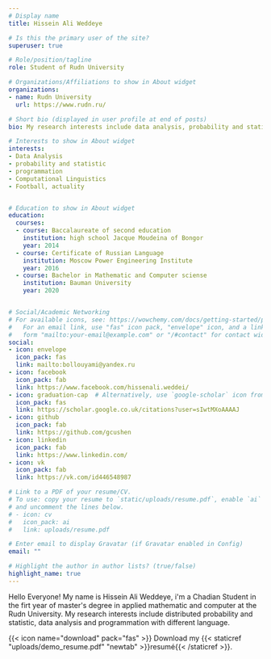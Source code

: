 ```yaml
---
# Display name
title: Hissein Ali Weddeye

# Is this the primary user of the site?
superuser: true

# Role/position/tagline
role: Student of Rudn University

# Organizations/Affiliations to show in About widget
organizations:
- name: Rudn University 
  url: https://www.rudn.ru/

# Short bio (displayed in user profile at end of posts)
bio: My research interests include data analysis, probability and statistic, and programmation in python.

# Interests to show in About widget
interests:
- Data Analysis 
- probability and statistic
- programmation 
- Computational Linguistics
- Football, actuality


# Education to show in About widget
education:
  courses:
  - course: Baccalaureate of second education  
    institution: high school Jacque Moudeina of Bongor 
    year: 2014
  - course: Certificate of Russian Language 
    institution: Moscow Power Engineering Institute 
    year: 2016
  - course: Bachelor in Mathematic and Computer sciense
    institution: Bauman University 
    year: 2020


# Social/Academic Networking
# For available icons, see: https://wowchemy.com/docs/getting-started/page-builder/#icons
#   For an email link, use "fas" icon pack, "envelope" icon, and a link in the
#   form "mailto:your-email@example.com" or "/#contact" for contact widget.
social:
- icon: envelope
  icon_pack: fas
  link: mailto:bollouyami@yandex.ru
- icon: facebook
  icon_pack: fab
  link: https://www.facebook.com/hissenali.weddei/
- icon: graduation-cap  # Alternatively, use `google-scholar` icon from `ai` icon pack
  icon_pack: fas
  link: https://scholar.google.co.uk/citations?user=sIwtMXoAAAAJ
- icon: github
  icon_pack: fab
  link: https://github.com/gcushen
- icon: linkedin
  icon_pack: fab
  link: https://www.linkedin.com/
- icon: vk
  icon_pack: fab
  link: https://vk.com/id446548987

# Link to a PDF of your resume/CV.
# To use: copy your resume to `static/uploads/resume.pdf`, enable `ai` icons in `params.toml`, 
# and uncomment the lines below.
# - icon: cv
#   icon_pack: ai
#   link: uploads/resume.pdf

# Enter email to display Gravatar (if Gravatar enabled in Config)
email: ""

# Highlight the author in author lists? (true/false)
highlight_name: true
---
```


Hello Everyone!
My name is Hissein Ali  Weddeye, i'm a Chadian Student in the firt year of master's degree in applied mathematic and computer at the Rudn University.
My research interests include distributed probability and statistic, data analysis and programmation with different language.

{{< icon name="download" pack="fas" >}} Download my {{< staticref "uploads/demo_resume.pdf" "newtab" >}}resumé{{< /staticref >}}.

